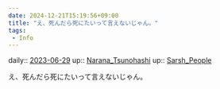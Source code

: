 ```yaml
---
date: 2024-12-21T15:19:56+09:00
title: "え、死んだら死にたいって言えないじゃん。"
tags:
 - Info
---
```


daily:: [2023-06-29](/Daily_Note/2023-06-29.md)
up:: [Narana_Tsunohashi](Bar/Novel/Nacaria/Narana_Tsunohashi.md)
up:: [Sarsh_People](Bar/Novel/Nacaria/Sarsh_People.md)

え、死んだら死にたいって言えないじゃん。